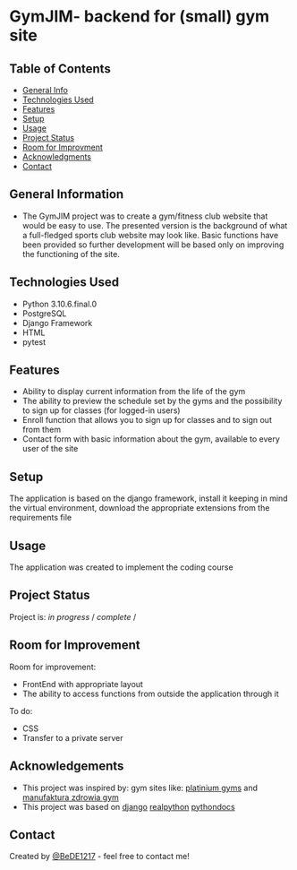 # GymJIM- backend for (small) gym site

## Table of Contents
* [General Info](#general-information)
* [Technologies Used](#technologies-used)
* [Features](#featrues)
* [Setup](#setup)
* [Usage](#usage)
* [Project Status](#project_status)
* [Room for Improvment](#room-for-improvement)
* [Acknowledgments](#acknowledgments)
* [Contact](#contact)


## General Information
- The GymJIM project was to create a gym/fitness club website that would be easy to use. The presented version is the background of what a full-fledged sports club website may look like. Basic functions have been provided so further development will be based only on improving the functioning of the site.




## Technologies Used
- Python 3.10.6.final.0
- PostgreSQL
- Django Framework
- HTML
- pytest



## Features
- Ability to display current information from the life of the gym
- The ability to preview the schedule set by the gyms and the possibility to sign up for classes (for logged-in users)
-  Enroll function that allows you to sign up for classes and to sign out from them
- Contact form with basic information about the gym, available to every user of the site



## Setup
The application is based on the django framework, install it keeping in mind the virtual environment, download the appropriate extensions from the requirements file


## Usage
The application was created to implement the coding course


## Project Status
Project is: _in progress_ / _complete_ /


## Room for Improvement

Room for improvement:
- FrontEnd with appropriate layout
- The ability to access functions from outside the application through it

To do:
- CSS
- Transfer to a private server


## Acknowledgements
- This project was inspired by: gym sites like: [platinium gyms](https://fitnessplatinium.pl/) and [manufaktura zdrowia gym](http://www.manufakturazdrowia.pl/)
- This project was based on [django](https://www.djangoproject.com/) [realpython](https://realpython.com/) [pythondocs](https://docs.python.org/3/)

## Contact
Created by [@BeDE1217](https://github.com/BeDE1217) - feel free to contact me!